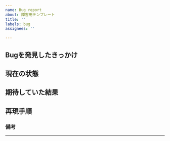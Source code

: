 ```yaml
---
name: Bug report
about: 障害用テンプレート
title: ''
labels: bug
assignees: ''

---
```


<!--
タイトルは完結にどういうバグなのかを書く
-->

## Bugを発見したきっかけ
<!-- 何をしていたらBugを発見したかを記載する。-->

## 現在の状態
<!-- 障害内容の説明 バグ状態のスクショがあれば貼る -->

## 期待していた結果
<!-- 元々期待していた結果を記載する。 -->

## 再現手順
<!--
出来るだけ細かく
1. ...
2. ...
3. ...
4. ...
-->

### 備考
---
